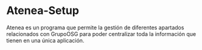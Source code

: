 # Atenea-Setup
Atenea es un programa que permite la gestión de diferentes apartados relacionados con GrupoOSG para poder centralizar toda la información que tienen en una única aplicación.
